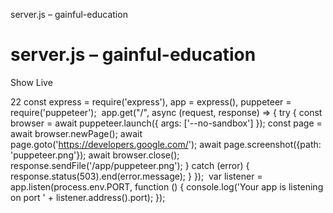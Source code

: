 server.js – gainful-education

# server.js – gainful-education

Show
Live

22
const express = require('express'),
app = express(),
puppeteer = require('puppeteer');
​
app.get("/", async (request, response) => {
try {
const browser = await puppeteer.launch({
args: ['--no-sandbox']
});
const page = await browser.newPage();
await page.goto('https://developers.google.com/');
await page.screenshot({path: 'puppeteer.png'});
await browser.close();
response.sendFile('/app/puppeteer.png');
} catch (error) {
response.status(503).end(error.message);
}
});
​
var listener = app.listen(process.env.PORT, function () {
console.log('Your app is listening on port ' + listener.address().port);
});